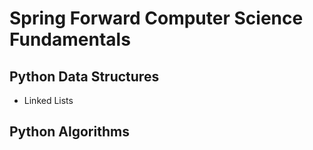 # Spring Forward Computer Science Fundamentals

## Python Data Structures
- Linked Lists
## Python Algorithms
